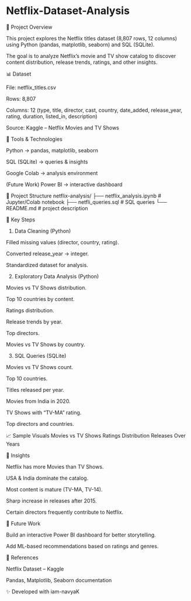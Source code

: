 # Netflix-Dataset-Analysis
📌 Project Overview

This project explores the Netflix titles dataset (8,807 rows, 12 columns) using Python (pandas, matplotlib, seaborn) and SQL (SQLite).

The goal is to analyze Netflix’s movie and TV show catalog to discover content distribution, release trends, ratings, and other insights.

📊 Dataset

File: netflix_titles.csv

Rows: 8,807

Columns: 12 (type, title, director, cast, country, date_added, release_year, rating, duration, listed_in, description)

Source: Kaggle – Netflix Movies and TV Shows

🔧 Tools & Technologies

Python → pandas, matplotlib, seaborn

SQL (SQLite) → queries & insights

Google Colab → analysis environment

(Future Work) Power BI → interactive dashboard

📂 Project Structure
netflix-analysis/
├── netflix_analysis.ipynb   # Jupyter/Colab notebook
├── netfli_queries.sql              # SQL queries
└── README.md                # project description

🔎 Key Steps
1. Data Cleaning (Python)

Filled missing values (director, country, rating).

Converted release_year → integer.

Standardized dataset for analysis.

2. Exploratory Data Analysis (Python)

Movies vs TV Shows distribution.

Top 10 countries by content.

Ratings distribution.

Release trends by year.

Top directors.

Movies vs TV Shows by country.

3. SQL Queries (SQLite)

Movies vs TV Shows count.

Top 10 countries.

Titles released per year.

Movies from India in 2020.

TV Shows with “TV-MA” rating.

Top directors and countries.

📈 Sample Visuals
Movies vs TV Shows	Ratings Distribution	Releases Over Years

	
	
🎯 Insights

Netflix has more Movies than TV Shows.

USA & India dominate the catalog.

Most content is mature (TV-MA, TV-14).

Sharp increase in releases after 2015.

Certain directors frequently contribute to Netflix.

🚀 Future Work

Build an interactive Power BI dashboard for better storytelling.

Add ML-based recommendations based on ratings and genres.

📎 References

Netflix Dataset – Kaggle

Pandas, Matplotlib, Seaborn documentation

✨ Developed with iam-navyaK
